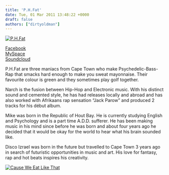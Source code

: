 ```yaml
---
title: 'P.H.Fat'
date: Tue, 01 Mar 2011 13:48:22 +0000
draft: false
authors: ["dirtyoldman"]
---
```


[![](/wp-content/uploads/2011/02/100617_PH_Fat_1048.jpg "P.H.Fat")](/artists/p-h-fat/100617_ph_fat_1048/)

[Facebook](http://soundcloud.com/phfat) \
[MySpace](http://www.myspace.com/phfatband) \
[Soundcloud](http://soundcloud.com/phfat)

P.H.Fat are three maniacs from Cape Town who make Psychedelic-Bass-Rap that smacks hard enough to make you sweat mayonnaise. Their favourite colour is green and they sometimes play golf together.

Narch is the fusion between Hip-Hop and Electronic music. With his distinct sound and cemented style, he has had releases locally and abroad and has also worked with Afrikaans rap sensation “Jack Parow” and produced 2 tracks for his début album.

Mike was born in the Republic of Hout Bay. He is currently studying English and Psychology and is a part time A.D.D. sufferer. He has been making music in his mind since before he was born and about four years ago he decided that it would be okay for the world to hear what his brain sounded like.

Disco Izrael was born in the future but travelled to Cape Town 3 years ago in search of futuristic opportunities in music and art. His love for fantasy, rap and hot beats inspires his creativity.

[![](/wp-content/uploads/2011/02/04-e1298380209119.jpg "Cause We Eat Like That")](/artists/p-h-fat/attachment/04/)